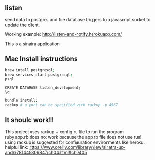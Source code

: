 ## listen
send data to postgres and fire database triggers to a javascript socket to update the client.

Working example: 
http://listen-and-notify.herokuapp.com/

This is a sinatra application

## Mac Install instructions
```bash
brew intall postgresql;
brew services start postgresql;
psql
```
```
CREATE DATABASE listen_development;
\q
```
```bash
bundle install;
rackup # a port can be specified with rackup -p 4567
```

## It should work!!

This project uses rackup + config.ru file to run the program
<br/>ruby app.rb does not work because the app.rb file does not use run!
<br/>using rackup is suggested for configuration environments like heroku.
helpful link: https://www.oreilly.com/library/view/sinatra-up-and/9781449306847/ch04.html#ch0405
